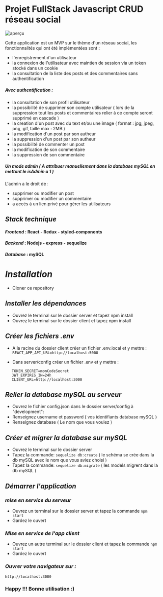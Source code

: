 # Projet FullStack Javascript CRUD réseau social
![aperçu](https://media.giphy.com/media/KQwfFO47z5iGLA3L23/giphy.gif)

Cette application est un MVP sur le thème d'un réseau social, les fonctionnalités qui ont été implémentées sont :
- l'enregistrement d'un utilisateur
- la connexion de l'utilisateur avec maintien de session via un token stocké dans un cookie
- la consultation de la liste des posts et des commentaires sans authentification

##### ***Avec authentification :***

- la consultation de son profil utilisateur
- la possibilité de supprimer son compte utilisateur ( lors de la suppression tout les posts et commentaires relier à ce compte seront supprimé en cascade )
- la creation d'un post avec du text et/ou une image ( format : jpg, jpeg, png, gif, taille max : 2MB )
- la modification d'un post par son autheur
- la suppression d'un post par son autheur
- la possibilité de commenter un post
- la modification de son commentaire
- la suppression de son commentaire

##### ***Un mode admin*** ( A attribuer manuellement dans la database mySQL en mettant le isAdmin a 1 )
L'admin a le droit de :
- supprimer ou modifier un post
- supprimer ou modifier un commentaire
- a accés à un lien privé pour gérer les utilisateurs


## ***Stack technique***

#### ***Frontend*** : React - Redux - styled-components
  
#### ***Backend*** :  Nodejs - express - sequelize
  
#### ***Database*** : mySQL

# ***Installation***

- Cloner ce repository

## ***Installer les dépendances***
- Ouvrez le terminal sur le dossier server et tapez npm install
- Ouvrez le terminal sur le dossier client et tapez npm install

## ***Créer les fichiers .env***
- A la racine du dossier client créer un fichier .env.local et y mettre :
 ```REACT_APP_API_URL=http://localhost:5000```

- Dans server/config créer un fichier .env et y mettre :
 ```PORT=5000
    TOKEN_SECRET=monCodeSecret
    JWT_EXPIRES_IN=24h
    CLIENT_URL=http://localhost:3000
 ```

## ***Relier la database mySQL au serveur***
- Ouvrez le fichier config.json dans le dossier server/config à "development":
- Renseignez username et password ( vos identifiants database mySQL )
- Renseignez database ( Le nom que vous voulez )

## ***Créer et migrer la database sur mySQL***
- Ouvrez le terminal sur le dossier server
- Tapez la commande: ```sequelize db:create``` ( le schéma se crée dans la db mySQL avec le nom que vous aviez choisi )
- Tapez la commande: ```sequelize db:migrate``` ( les models migrent dans la db mySQL )

## ***Démarrer l'application***

### ***mise en service du serveur***
- Ouvrez un terminal sur le dossier server et tapez la commande ```npm start``` 
- Gardez le ouvert

### ***Mise en service de l'app client***
- Ouvrez un autre terminal sur le dossier client et tapez la commande ```npm start```
- Gardez le ouvert

### ***Ouvrer votre navigateur sur :***
```
http://localhost:3000
```

### Happy !!! Bonne utilisation :)
